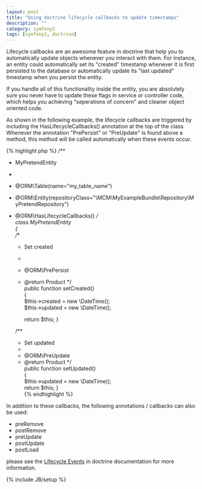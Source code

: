 ```yaml
---
layout: post
title: "Using doctrine lifecycle callbacks to update timestamps"
description: ""
category: symfony2 
tags: [symfony2, doctrine]
---
```


Lifecycle callbacks are an awesome feature in doctrine that help you to automatically update objects whenever you interact with them. For instance, an entity could automatically set its "created" timestamp whenever it is first persisted to the database or automatically update its "last updated" timestamp when you persist the entity.

<!--more-->

If you handle all of this functionality inside the entity, you are absolutely sure you never have to update these flags in service or controller code, which helps you achieving "seperations of concern" and cleaner object oriented code.

As shown in the following example, the lifecycle callbacks are triggered by including the HasLifecycleCallbacks() annotation at the top of the class. Whenever the annotation "PrePersist" or "PreUpdate" is found above a method, this method will be called automatically when these events occur.

{% highlight php %}
/** 
 * MyPretendEntity 
 * 
 * @ORM\Table(name="my_table_name") 
 * @ORM\Entity(repositoryClass="\MCM\MyExampleBundle\Repository\MyPretendRepository") 
 * @ORM\HasLifecycleCallbacks() 
 */  
class MyPretendEntity  
{  
    /** 
     * Set created
     * 
     * @ORM\PrePersist 
     * @return Product
     */  
    public function setCreated()  
    {  
        $this->created = new \DateTime();  
        $this->updated = new \DateTime();  

        return $this;
    }  

    /** 
     * Set updated
     * 
     * @ORM\PreUpdate 
     * @return Product
     */  
    public function setUpdated()  
    {  
        $this->updated = new \DateTime();  
        return $this;
    }  
{% endhighlight %}

In addition to these callbacks, the following annotations / callbacks can also be used: 

* preRemove 
* postRemove
* preUpdate
* postUpdate
* postLoad

please see the [Lifecycle Events](http://docs.doctrine-project.org/en/2.0.x/reference/events.html#lifecycle-events) in doctrine documentation for more information.

{% include JB/setup %}

